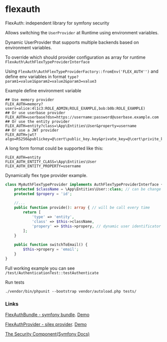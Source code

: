 # flexauth
FlexAuth: independent library for symfony security

Allows switching the `UserProvider` at Runtime using environment variables. 

Dynamic UserProvider that supports multiple backends based on environment variables.

To override which should provider configuration as array for runtime
```FlexAuth\AuthFlexTypeProviderInterface```

Using ```FlexAuth\AuthFlexTypeProviderFactory::fromEnv('FLEX_AUTH'')``` and define env variables in format
`type?param1=value1&param2=value2&param3=value3`

Example define environment variable

```
## Use memory provider
FLEX_AUTH=memory?users=alice:4l1c3:ROLE_ADMIN;ROLE_EXAMPLE,bob:b0b:ROLE_EXAMPLE)
## Or use userbase provider
FLEX_AUTH=userbase?dsn=https://username:password@userbase.example.com
## Or use the entity provider
FLEX_AUTH=entity?class=\App\Entities\User&property=username
## Or use a JWT provider
FLEX_AUTH=jwt?algo=RS256&publickey=@\cert\public_key.key&private_key=@\cert\privite_key.key&userField=username&groupField=permissions
```

A long form format could be supported like this:
```
FLEX_AUTH=entity
FLEX_AUTH_ENTITY_CLASS=\App\Entities\User
FLEX_AUTH_ENTITY_PROPERTY=username
```

Dynamically flex type provider example.
```php
class MyAuthFlexTypeProvider implements AuthFlexTypeProviderInterface {
    protected $className = \App\Entities\User::class; // can be change in runtime
    protected $propery = 'id';
    
    //...
    public function provide(): array { // will be call every time
        return [
            'type' => 'entity',
            'class' => $this->className,
            'propery' => $this->propery, // dynamic user identificator
        ];
    }
    
    public function switchToEmail() {
        $this->propery = 'email';
    }
}
```

Full working example you can see ```/test/AuthenticationTest::testAuthenticate```

Run tests
```
./vendor/bin/phpunit --bootstrap vendor/autoload.php tests/
```

### Links

[FlexAuthBundle - symfony bundle](https://github.com/linkorb/flex-auth-bundle).
[Demo](https://github.com/linkorb/flex-auth-bundle-demo)

[FlexAuthProvider - silex provider](https://github.com/linkorb/flex-auth-provider).
[Demo](https://github.com/linkorb/flex-auth-provider-demo)

[The Security Component(Symfony Docs)](https://symfony.com/doc/current/components/security.html)